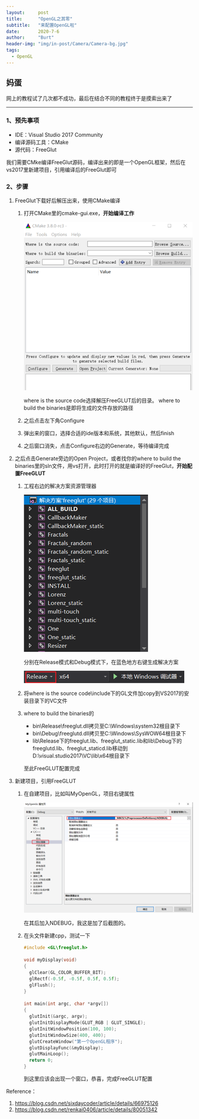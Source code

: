 ```yaml
---
layout:     post
title:      "OpenGL之其零"
subtitle:   "来配置OpenGL啦"
date:       2020-7-6
author:     "Burt"
header-img: "img/in-post/Camera/Camera-bg.jpg"
tags:
  - OpenGL
---
```



## 妈蛋

网上的教程试了几次都不成功，最后在结合不同的教程终于是摸索出来了

---



### 1、预先事项

- IDE：Visual Studio 2017 Community
- 编译源码工具：CMake
- 源代码：FreeGlut

我们需要CMke编译FreeGlut源码，编译出来的即是一个OpenGL框架，然后在vs2017里新建项目，引用编译后的FreeGlut即可



### 2、步骤

1. FreeGlut下载好后解压出来，使用CMake编译

   1. 打开CMake里的cmake-gui.exe，**开始编译工作**

      ![CMake Gui](/img/in-post/OpenGL/OpenGLSpec1.png)

      where is the source code选择解压FreeGLUT后的目录。
   where to build the binaries是即将生成的文件存放的路径

   2. 之后点击左下角Configure

   3. 弹出来的窗口，选择合适的ide版本和系统，其他默认，然后finish

   4. 之后窗口消失，点击Configure右边的Generate，等待编译完成

2. 之后点击Generate旁边的Open Project，或者找你的where to build the binaries里的sln文件，用vs打开，此时打开的就是编译好的FreeGlut，**开始配置FreeGLUT**

   1. 工程右边的解决方案资源管理器

      ![解决方案](/img/in-post/OpenGL/OpenGLSpec2.png)

      分别在Release模式和Debug模式下，在蓝色地方右键生成解决方案

      ![生成](/img/in-post/OpenGL/OpenGLSpec3.png)
      
   2. 将where is the source code\include下的GL文件加copy到VS2017的安装目录下的VC文件
   
   3. where to build the binaries的
   
      - bin\Release\freeglut.dll拷贝至C:\Windows\system32根目录下
      - bin\Debug\freeglutd.dll拷贝至‪C:\Windows\SysWOW64根目录下
      - lib\Release下的freeglut.lib、freeglut_static.lib和lib\Debug下的freeglutd.lib、freeglut_staticd.lib移动到D:\visual.studio2017\VC\lib\x64根目录下
   
      至此FreeGLUT配置完成
   
3. 新建项目，引用FreeGLUT

   1. 在自建项目，比如叫MyOpenGL，项目右键属性

      ![预处理器定义](/img/in-post/OpenGL/OpenGLSpec4.png)

      在其后加入NDEBUG，我这是加了后截图的。

   2. 在头文件新建cpp，测试一下

      ~~~c
      #include <GL\freeglut.h>
      
      void myDisplay(void)
      {
      	glClear(GL_COLOR_BUFFER_BIT);
      	glRectf(-0.5f, -0.5f, 0.5f, 0.5f);
      	glFlush();
      }
      
      int main(int argc, char *argv[])
      {
      	glutInit(&argc, argv);
      	glutInitDisplayMode(GLUT_RGB | GLUT_SINGLE);
      	glutInitWindowPosition(100, 100);
      	glutInitWindowSize(400, 400);
      	glutCreateWindow("第一个OpenGL程序");
      	glutDisplayFunc(&myDisplay);
      	glutMainLoop();
      	return 0;
      }
      ~~~

      到这里应该会出现一个窗口，恭喜，完成FreeGLUT配置



Reference：

1. https://blog.csdn.net/sixdaycoder/article/details/66975126
2. https://blog.csdn.net/renkai0406/article/details/80051342



​      

